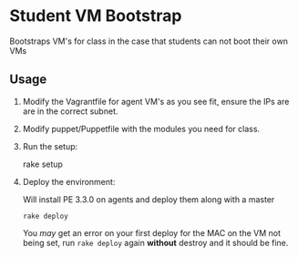 # Student VM Bootstrap
Bootstraps VM's for class in the case that students can not boot their own VMs

## Usage

1. Modify the Vagrantfile for agent VM's as you see fit, ensure the IPs are are in the correct subnet. 

2. Modify puppet/Puppetfile with the modules you need for class.

3. Run the setup:

	rake setup

4. Deploy the environment:

	Will install PE 3.3.0 on agents and deploy them along with a master
	
	```rake deploy```
	
	You *may* get an error on your first deploy for the MAC on the VM not being set, run ```rake deploy``` again **without** destroy and it should be fine. 
